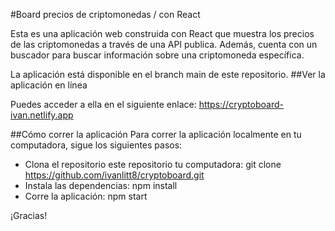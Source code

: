 #Board precios de criptomonedas / con React 

Esta es una aplicación web construida con React que muestra los precios de las criptomonedas a través de una API publica. Además, cuenta con un buscador para buscar información sobre una criptomoneda específica.

La aplicación está disponible en el branch main de este repositorio.
##Ver la aplicación en línea

Puedes acceder a ella en el siguiente enlace: https://cryptoboard-ivan.netlify.app

##Cómo correr la aplicación
Para correr la aplicación localmente en tu computadora, sigue los siguientes pasos:

- Clona el repositorio este repositorio tu computadora: git clone https://github.com/ivanlitt8/cryptoboard.git
- Instala las dependencias: npm install
- Corre la aplicación: npm start

¡Gracias!
